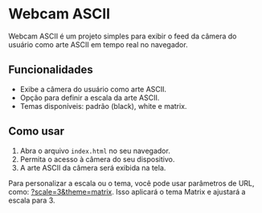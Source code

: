 # Webcam ASCII

Webcam ASCII é um projeto simples para exibir o feed da câmera do usuário como arte ASCII em tempo real no navegador.

## Funcionalidades

- Exibe a câmera do usuário como arte ASCII.
- Opção para definir a escala da arte ASCII.
- Temas disponíveis: padrão (black), white e matrix.

## Como usar

1. Abra o arquivo `index.html` no seu navegador.
2. Permita o acesso à câmera do seu dispositivo.
3. A arte ASCII da câmera será exibida na tela.

Para personalizar a escala ou o tema, você pode usar parâmetros de URL, como: [?scale=3&theme=matrix](http://localhost:5500/index.html?scale=3&theme=matrix). Isso aplicará o tema Matrix e ajustará a escala para 3.
